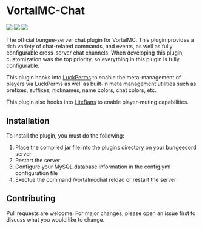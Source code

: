 # VortalMC-Chat 
![](https://img.shields.io/badge/Latest%20Version-0.2.6--SNAPSHOT-Green) 
![](https://img.shields.io/github/last-commit/mdeslippe/VortalMC-Chat?label=Last%20Update)
![](https://img.shields.io/github/languages/code-size/mdeslippe/vortalmc-chat?label=Code%20Size)

The official bungee-server chat plugin for VortalMC. This plugin provides a rich variety of chat-related commands, and events, as well as fully configurable cross-server chat channels. When developing this plugin, customization was the top priority, so everything in this plugin is fully configurable. 

This plugin hooks into [LuckPerms](https://www.spigotmc.org/resources/luckperms.28140/) to enable the meta-management of players via LuckPerms as well as built-in meta management utilities such as prefixes, suffixes, nicknames, name colors, chat colors, etc.

This plugin also hooks into [LiteBans](https://www.spigotmc.org/resources/litebans.3715/) to enable player-muting capabilities.

## Installation
To Install the plugin, you must do the following:

1. Place the compiled jar file into the plugins directory on your bungeecord server
2. Restart the server
3. Configure your MySQL database information in the config.yml configuration file
4. Exectue the command /vortalmcchat reload or restart the server

## Contributing
Pull requests are welcome. For major changes, please open an issue first to discuss what you would like to change.